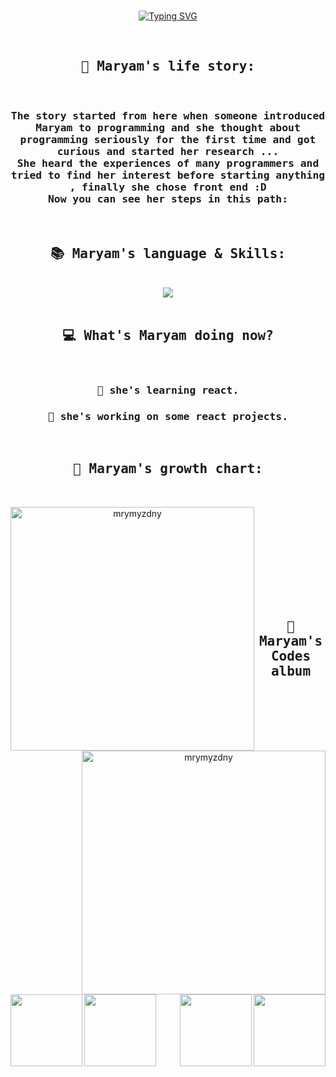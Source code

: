 <div align="center"> 
  <br>
  
[![Typing SVG](https://readme-typing-svg.demolab.com?font=Kdam+Thmor+Pro&size=30&pause=4000&color=2CE8F7&random=false&width=500&height=70&lines=Here+Is+Maryam's+Coding+Life+%F0%9F%8C%8E)](https://git.io/typing-svg)

  <br>
  
</div>

<h2 align="center"><samp>📖 Maryam's life story:</samp></h2>
<br>
<h3 align="center"><samp>
    The story started from here when someone introduced Maryam to programming and she thought about programming seriously for the first time and got curious and started her    research ...  <br/>
   She heard the experiences of many programmers and tried to find her interest before starting anything , finally she chose front end :D <br/> 
   Now you can see her steps in this path:
</samp></h3>
<br>

<h2 align="center"><samp>📚 Maryam's language & Skills:</samp></h2>
<br>
<div align="center">
  <a href="https://skillicons.dev">
    <img src="https://skillicons.dev/icons?i=js,react,html,css,git,github,vscode" />
  </a>
</div>
<br>

<h2 align="center"><samp>💻 What's Maryam doing now?</samp></h2>
<br>
  <div align="center">
    <h3><span align="center"><samp>🧩 she's learning react.</samp></span></h3>
    <h3><span align="center"><samp>🧩 she's working on some react projects.</samp></span></h3>
  <div>
<br>

<h2 align="center"><samp>🏅 Maryam's growth chart:</samp></h2>
<br>
<p align=center>
  <div align=center>
        <a href="https://github.com/mrymyzdny/github-readme-stats" title="Go to Source">
      <img align="left" width=390 src="https://github-readme-stats.vercel.app/api?username=mrymyzdny&show_icons=true&theme=react&border_color=61dafb&hide_border=true" alt="mrymyzdny" />
    </a>
    <a href="https://github.com/mrymyzdny/github-readme-streak-stats" title="Go to Source">
      <img align="right" width=390 src="https://streak-stats.demolab.com/?user=mrymyzdny&theme=react&border=61dafb&hide_border=true" alt="mrymyzdny" />
      <img/>
    </a>

  </div>
  <br><br><br><br><br><br><br>
</p>
<br>


<h2 align="center"><samp>🎨 Maryam's Codes album</samp></h2>
<br>
<div width="100%" align="center">
  <a align="left" href="https://github.com/mrymyzdny/quiz-app" title="quiz-app">
    <img align="left" height="115" src="https://github-readme-stats.vercel.app/api/pin/?username=mrymyzdny&repo=quiz-app&theme=react&border_color=61dafb&border_radius=10">
  </a>
  <a align="right" href="https://github.com/mrymyzdny/BMI-calculator" title="BMI-calculator">
    <img align="right" height="115" src="https://github-readme-stats.vercel.app/api/pin/?username=mrymyzdny&repo=BMI-calculator&theme=react&border_color=61dafb&border_radius=10">
  </a>
</div>
<br/><br/><br/><br/><br/><br/>
<div width="100%" align="center">
  <a align="left" href="https://github.com/mrymyzdny/quiz-app" title="quiz-app">
    <img align="left" height="115" src="https://github-readme-stats.vercel.app/api/pin/?username=mrymyzdny&repo=quiz-app&theme=react&border_color=61dafb&border_radius=10">
  </a>
  <a align="right" href="https://github.com/mrymyzdny/BMI-calculator" title="BMI-calculator">
    <img align="right" height="115" src="https://github-readme-stats.vercel.app/api/pin/?username=mrymyzdny&repo=BMI-calculator&theme=react&border_color=61dafb&border_radius=10">
  </a>
</div>

<!--
**mrymyzdny/mrymyzdny** is a ✨ _special_ ✨ repository because its `README.md` (this file) appears on your GitHub profile.

Here are some ideas to get you started:

- 🔭 I’m currently working on ...
- 🌱 I’m currently learning ...
- 👯 I’m looking to collaborate on ...
- 🤔 I’m looking for help with ...
- 💬 Ask me about ...
- 📫 How to reach me: ...
- 😄 Pronouns: ...
- ⚡ Fun fact: ...
-->
